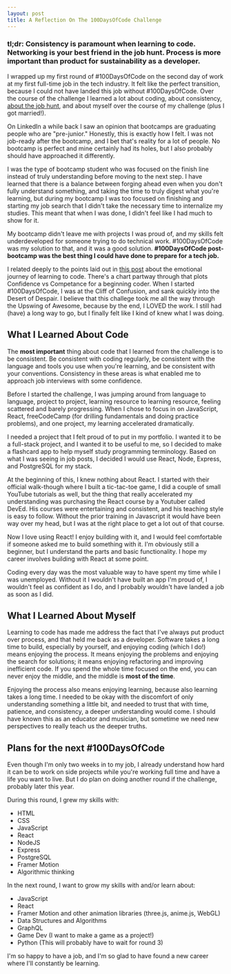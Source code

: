 ```yaml
---
layout: post
title: A Reflection On The 100DaysOfCode Challenge
---
```


### tl;dr: Consistency is paramount when learning to code. Networking is your best friend in the job hunt. Process is more important than product for sustainability as a developer.

I wrapped up my first round of #100DaysOfCode on the second day of work at my first full-time job in the tech industry. It felt like the perfect transition, because I could not have landed this job without #100DaysOfCode. Over the course of the challenge I learned a lot about coding, about consistency, [about the job hunt](https://lenniecottrell.github.io/Reflections-On-The-Job-Search/), and about myself over the course of my challenge (plus I got married!).

On LinkedIn a while back I saw an opinion that bootcamps are graduating people who are "pre-junior." Honestly, this is exactly how I felt. I was not job-ready after the bootcamp, and I bet that's reality for a lot of people. No bootcamp is perfect and mine certainly had its holes, but I also probably should have approached it differently.

I was the type of bootcamp student who was focused on the finish line instead of truly understanding before moving to the next step. I have learned that there is a balance between forging ahead even when you don't fully understand something, and taking the time to truly digest what you're learning, but during my bootcamp I was too focused on finishing and starting my job search that I didn't take the necessary time to internalize my studies. This meant that when I was done, I didn't feel like I had much to show for it.

My bootcamp didn't leave me with projects I was proud of, and my skills felt underdeveloped for someone trying to do technical work. #100DaysOfCode was my solution to that, and it was a good solution. **#100DaysOfCode post-bootcamp was the best thing I could have done to prepare for a tech job.**

I related deeply to the points laid out in [this post](https://www.thinkful.com/blog/why-learning-to-code-is-so-damn-hard/) about the emotional journey of learning to code. There's a chart partway through that plots Confidence vs Competance for a beginning coder. When I started #100DaysOfCode, I was at the Cliff of Confusion, and sank quickly into the Desert of Despair. I believe that this challege took me all the way through the Upswing of Awesome, because by the end, I LOVED the work. I still had (have) a long way to go, but I finally felt like I kind of knew what I was doing.

## What I Learned About Code

The **most important** thing about code that I learned from the challenge is to be consistent. Be consistent with coding regularly, be consistent with the language and tools you use when you're learning, and be consistent with your conventions. Consistency in these areas is what enabled me to approach job interviews with some confidence.

Before I started the challenge, I was jumping around from language to language, project to project, learning resource to learning resource, feeling scattered and barely progressing. When I chose to focus in on JavaScript, React, freeCodeCamp (for drilling fundamentals and doing practice problems), and one project, my learning accelerated dramatically.

I needed a project that I felt proud of to put in my portfolio. I wanted it to be a full-stack project, and I wanted it to be useful to me, so I decided to make a flashcard app to help myself study programming terminology. Based on what I was seeing in job posts, I decided I would use React, Node, Express, and PostgreSQL for my stack.

At the beginning of this, I knew nothing about React. I started with their official walk-though where I built a tic-tac-toe game, I did a couple of small YouTube tutorials as well, but the thing that really accelerated my understanding was purchasing the React course by a Youtuber called DevEd. His courses were entertaining and consistent, and his teaching style is easy to follow. Without the prior training in Javascript it would have been way over my head, but I was at the right place to get a lot out of that course.

Now I love using React! I enjoy building with it, and I would feel comfortable if someone asked me to build something with it. I'm obviously still a beginner, but I understand the parts and basic functionality. I hope my career involves building with React at some point.

Coding every day was the most valuable way to have spent my time while I was unemployed. Without it I wouldn't have built an app I'm proud of, I wouldn't feel as confident as I do, and I probably wouldn't have landed a job as soon as I did.

## What I Learned About Myself

Learning to code has made me address the fact that I've always put product over process, and that held me back as a developer. Software takes a long time to build, especially by yourself, and enjoying coding (which I do!) means enjoying the process. It means enjoying the problems and enjoying the search for solutions; it means enjoying refactoring and improving inefficient code. If you spend the whole time focused on the end, you can never enjoy the middle, and the middle is **most of the time**.

Enjoying the process also means enjoying learning, because also learning takes a long time. I needed to be okay with the discomfort of only understanding something a little bit, and needed to trust that with time, patience, and consistency, a deeper understanding would come. I should have known this as an educator and musician, but sometime we need new perspectives to really teach us the deeper truths.

## Plans for the next #100DaysOfCode

Even though I'm only two weeks in to my job, I already understand how hard it can be to work on side projects while you're working full time and have a life you want to live. But I do plan on doing another round if the challenge, probably later this year.

During this round, I grew my skills with:

- HTML
- CSS
- JavaScript
- React
- NodeJS
- Express
- PostgreSQL
- Framer Motion
- Algorithmic thinking

In the next round, I want to grow my skills with and/or learn about:

- JavaScript
- React
- Framer Motion and other animation libraries (three.js, anime.js, WebGL)
- Data Structures and Algorithms
- GraphQL
- Game Dev (I want to make a game as a project!)
- Python (This will probably have to wait for round 3)

I'm so happy to have a job, and I'm so glad to have found a new career where I'll constantly be learning.
